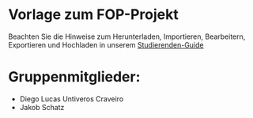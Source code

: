# Vorlage zum FOP-Projekt

Beachten Sie die Hinweise zum Herunterladen, Importieren, Bearbeitern, Exportieren und Hochladen in unserem
[Studierenden-Guide](https://wiki.tudalgo.org/)


# Gruppenmitglieder:
- Diego Lucas Untiveros Craveiro
- Jakob Schatz
